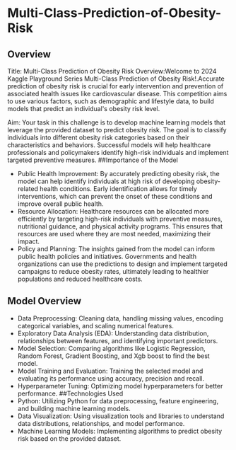 # Multi-Class-Prediction-of-Obesity-Risk
## Overview

Title: Multi-Class Prediction of Obesity Risk
Overview:Welcome to 2024 Kaggle Playground Series Multi-Class Prediction of Obesity Risk!.Accurate prediction of obesity risk is crucial for early intervention and prevention of associated health issues like cardiovascular disease. This competition aims to use various factors, such as demographic and lifestyle data, to build models that predict an individual's obesity risk level.

Aim:
Your task in this challenge is to develop machine learning models that leverage the provided dataset to predict obesity risk. The goal is to classify individuals into different obesity risk categories based on their characteristics and behaviors. Successful models will help healthcare professionals and policymakers identify high-risk individuals and implement targeted preventive measures.
##Importance of the Model
* Public Health Improvement: By accurately predicting obesity risk, the model can help identify individuals at high risk of developing obesity-related health conditions. Early identification allows for timely interventions, which can prevent the onset of these conditions and improve overall public health.
* Resource Allocation: Healthcare resources can be allocated more efficiently by targeting high-risk individuals with preventive measures, nutritional guidance, and physical activity programs. This ensures that resources are used where they are most needed, maximizing their impact.
* Policy and Planning: The insights gained from the model can inform public health policies and initiatives. Governments and health organizations can use the predictions to design and implement targeted campaigns to reduce obesity rates, ultimately leading to healthier populations and reduced healthcare costs.

## Model Overview
* Data Preprocessing: Cleaning data, handling missing values, encoding categorical variables, and scaling numerical features.
* Exploratory Data Analysis (EDA): Understanding data distribution, relationships between features, and identifying important predictors.
* Model Selection: Comparing algorithms like Logistic Regression, Random Forest, Gradient Boosting, and Xgb boost to find the best model.
* Model Training and Evaluation: Training the selected model and evaluating its performance using accuracy, precision and recall.
* Hyperparameter Tuning: Optimizing model hyperparameters for better performance.
##Technologies Used
* Python: Utilizing Python for data preprocessing, feature engineering, and building machine learning models.
* Data Visualization: Using visualization tools and libraries to understand data distributions, relationships, and model performance.
* Machine Learning Models: Implementing algorithms to predict obesity risk based on the provided dataset.


